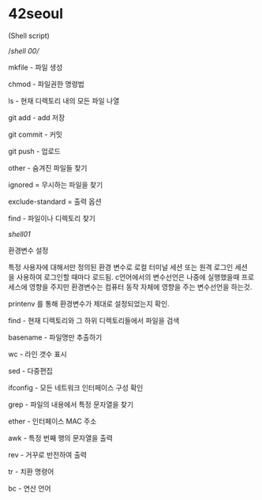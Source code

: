 # 42seoul
(Shell script)

/*shell 00/*

mkfile - 파일 생성

chmod - 파일권한 명령법

ls - 현재 디렉토리 내의 모든 파일 나열

git add - add 저장

git commit - 커밋

git push - 업로드

other - 숨겨진 파일들 찾기

ignored =  무시하는 파일을 찾기

exclude-standard =  출력 옵션

find - 파일이나 디렉토리 찾기

*shell01*

환경변수 설정

특정 사용자에 대해서만 정의된 환경 변수로 로컬 터미널 세션 또는 원격 로그인 세션을 사용하여 로그인할 때마다 로드됨.
c언어에서의 변수선언은 나중에 실행했을때 프로세스에 영향을 주지만 환경변수는 컴퓨터 동작 자체에 영향을 주는 변수선언을 하는것.

printenv 를 통해 환경변수가 제대로 설정되었는지 확인.

find - 현재 디렉토리와 그 하위 디렉토리들에서 파일을 검색

basename - 파일명만 추출하기

wc - 라인 갯수 표시

sed - 다중편집 

ifconfig - 모든 네트워크 인터페이스 구성 확인

grep - 파일의 내용에서 특정 문자열을 찾기

ether - 인터페이스 MAC 주소

awk - 특정 번째 행의 문자열을 출력

rev - 거꾸로 반전하여 출력

tr - 치환 명령어

bc - 연산 언어
